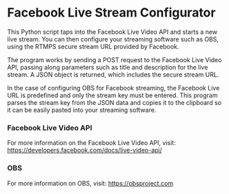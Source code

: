 # Facebook Live Stream Configurator


This Python script taps into the Facebook Live Video API and starts a new live stream. You can then configure your streaming software such as OBS, using the RTMPS secure stream URL provided by Facebook.

The program works by sending a POST request to the Facebook Live Video API, passing along parameters such as title and description for the live stream. A JSON object is returned, which includes the secure stream URL.

In the case of configuring OBS for Facebook streaming, the Facebook Live URL is predefined and only the stream key must be entered. This program parses the stream key from the JSON data and copies it to the clipboard so it can be easily pasted into your streaming software.

### Facebook Live Video API
For more information on the Facebook Live Video API, visit:
https://developers.facebook.com/docs/live-video-api/


### OBS
For more information on OBS, visit:
https://obsproject.com
